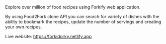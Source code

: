 Explore over million of food recipes using Forkify web application.

By using Food2Fork clone API you can search for variety of dishes with the ability to bookmark the recipes, update the number of servings and creating your own recipes.

Live website: https://forkidorky.netlify.app
